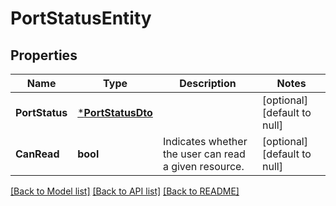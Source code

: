 # PortStatusEntity

## Properties
Name | Type | Description | Notes
------------ | ------------- | ------------- | -------------
**PortStatus** | [***PortStatusDto**](PortStatusDTO.md) |  | [optional] [default to null]
**CanRead** | **bool** | Indicates whether the user can read a given resource. | [optional] [default to null]

[[Back to Model list]](../README.md#documentation-for-models) [[Back to API list]](../README.md#documentation-for-api-endpoints) [[Back to README]](../README.md)



